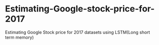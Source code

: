 # Estimating-Google-stock-price-for-2017
Estimating Google Stock price  for 2017 datasets using LSTM(Long short term memory)

